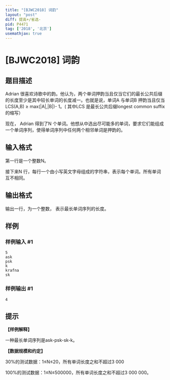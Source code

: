 ```yaml
---
title: "[BJWC2018] 词韵"
layout: "post"
diff: 提高+/省选-
pid: P4471
tag: ['2018', '北京']
usemathjax: true
---
```


# [BJWC2018] 词韵
## 题目描述

Adrian 很喜欢诗歌中的韵。他认为，两个单词押韵当且仅当它们的最长公共后缀的长度至少是其中较长单词的长度减一。也就是说，单词A 与单词B 押韵当且仅当LCS(A,B) ≥ max(|A|,|B|)- 1。( 其中LCS 是最长公共后缀longest common suffix 的缩写）

现在，  Adrian 得到了N 个单词。他想从中选出尽可能多的单词，要求它们能组成一个单词序列，使得单词序列中任何两个相邻单词是押韵的。

## 输入格式

第一行是一个整数N。

接下来N 行，每行一个由小写英文字母组成的字符串，表示每个单词。所有单词互不相同。
## 输出格式

输出一行，为一个整数，  表示最长单词序列的长度。
## 样例

### 样例输入 #1
```
5
ask
psk
k
krafna
sk
```
### 样例输出 #1
```
4
```
## 提示

**【样例解释】**

一种最长单词序列是ask-psk-sk-k。

**【数据规模和约定】**

30%的测试数据：1≤N≤20，所有单词长度之和不超过3 000

100%的测试数据：1≤N≤500000，所有单词长度之和不超过3 000 000。
